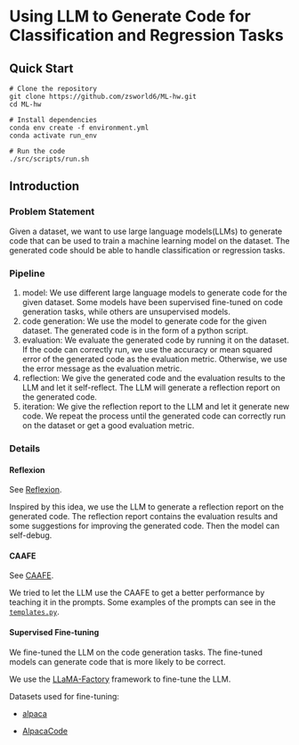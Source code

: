 # Using LLM to Generate Code for Classification and Regression Tasks

## Quick Start

```shell
# Clone the repository
git clone https://github.com/zsworld6/ML-hw.git
cd ML-hw

# Install dependencies
conda env create -f environment.yml
conda activate run_env

# Run the code
./src/scripts/run.sh
```

## Introduction

### Problem Statement

Given a dataset, we want to use large language models(LLMs) to generate code that can be used to train a machine learning model on the dataset. The generated code should be able to handle classification or regression tasks.

### Pipeline

1. model: We use different large language models to generate code for the given dataset. Some models have been supervised fine-tuned on code generation tasks, while others are unsupervised models.
2. code generation: We use the model to generate code for the given dataset. The generated code is in the form of a python script.
3. evaluation: We evaluate the generated code by running it on the dataset. If the code can correctly run, we use the accuracy or mean squared error of the generated code as the evaluation metric. Otherwise, we use the error message as the evaluation metric.
4. reflection: We give the generated code and the evaluation results to the LLM and let it self-reflect. The LLM will generate a reflection report on the generated code.
5. iteration: We give the reflection report to the LLM and let it generate new code. We repeat the process until the generated code can correctly run on the dataset or get a good evaluation metric.

### Details

#### Reflexion

See [Reflexion](https://github.com/noahshinn/reflexion).

Inspired by this idea, we use the LLM to generate a reflection report on the generated code. The reflection report contains the evaluation results and some suggestions for improving the generated code. Then the model can self-debug.

#### CAAFE

See [CAAFE](https://github.com/automl/CAAFE/tree/main).

We tried to let the LLM use the CAAFE to get a better performance by teaching it in the prompts. Some examples of the prompts can see in the [`templates.py`](./src/caafe/templates.py).

#### Supervised Fine-tuning

We fine-tuned the LLM on the code generation tasks. The fine-tuned models can generate code that is more likely to be correct.

We use the [LLaMA-Factory](https://github.com/hiyouga/LLaMA-Factory/tree/main) framework to fine-tune the LLM.

Datasets used for fine-tuning:

- [alpaca](https://huggingface.co/datasets/tatsu-lab/alpaca)

- [AlpacaCode](https://huggingface.co/datasets/mwitiderrick/AlpacaCode)